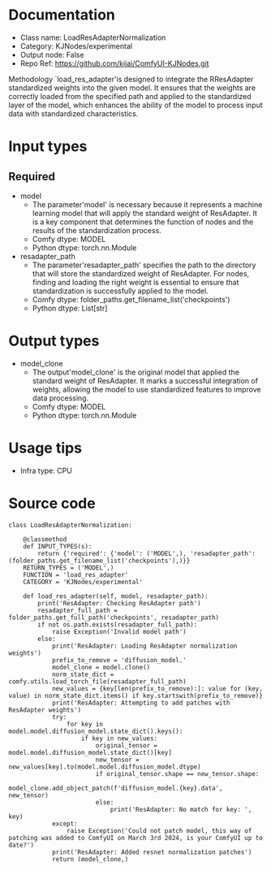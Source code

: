 # Documentation
- Class name: LoadResAdapterNormalization
- Category: KJNodes/experimental
- Output node: False
- Repo Ref: https://github.com/kijai/ComfyUI-KJNodes.git

Methodology `load_res_adapter'is designed to integrate the RResAdapter standardized weights into the given model. It ensures that the weights are correctly loaded from the specified path and applied to the standardized layer of the model, which enhances the ability of the model to process input data with standardized characteristics.

# Input types
## Required
- model
    - The parameter'model' is necessary because it represents a machine learning model that will apply the standard weight of ResAdapter. It is a key component that determines the function of nodes and the results of the standardization process.
    - Comfy dtype: MODEL
    - Python dtype: torch.nn.Module
- resadapter_path
    - The parameter'resadapter_path' specifies the path to the directory that will store the standardized weight of ResAdapter. For nodes, finding and loading the right weight is essential to ensure that standardization is successfully applied to the model.
    - Comfy dtype: folder_paths.get_filename_list('checkpoints')
    - Python dtype: List[str]

# Output types
- model_clone
    - The output'model_clone' is the original model that applied the standard weight of ResAdapter. It marks a successful integration of weights, allowing the model to use standardized features to improve data processing.
    - Comfy dtype: MODEL
    - Python dtype: torch.nn.Module

# Usage tips
- Infra type: CPU

# Source code
```
class LoadResAdapterNormalization:

    @classmethod
    def INPUT_TYPES(s):
        return {'required': {'model': ('MODEL',), 'resadapter_path': (folder_paths.get_filename_list('checkpoints'),)}}
    RETURN_TYPES = ('MODEL',)
    FUNCTION = 'load_res_adapter'
    CATEGORY = 'KJNodes/experimental'

    def load_res_adapter(self, model, resadapter_path):
        print('ResAdapter: Checking ResAdapter path')
        resadapter_full_path = folder_paths.get_full_path('checkpoints', resadapter_path)
        if not os.path.exists(resadapter_full_path):
            raise Exception('Invalid model path')
        else:
            print('ResAdapter: Loading ResAdapter normalization weights')
            prefix_to_remove = 'diffusion_model.'
            model_clone = model.clone()
            norm_state_dict = comfy.utils.load_torch_file(resadapter_full_path)
            new_values = {key[len(prefix_to_remove):]: value for (key, value) in norm_state_dict.items() if key.startswith(prefix_to_remove)}
            print('ResAdapter: Attempting to add patches with ResAdapter weights')
            try:
                for key in model.model.diffusion_model.state_dict().keys():
                    if key in new_values:
                        original_tensor = model.model.diffusion_model.state_dict()[key]
                        new_tensor = new_values[key].to(model.model.diffusion_model.dtype)
                        if original_tensor.shape == new_tensor.shape:
                            model_clone.add_object_patch(f'diffusion_model.{key}.data', new_tensor)
                        else:
                            print('ResAdapter: No match for key: ', key)
            except:
                raise Exception('Could not patch model, this way of patching was added to ComfyUI on March 3rd 2024, is your ComfyUI up to date?')
            print('ResAdapter: Added resnet normalization patches')
            return (model_clone,)
```
